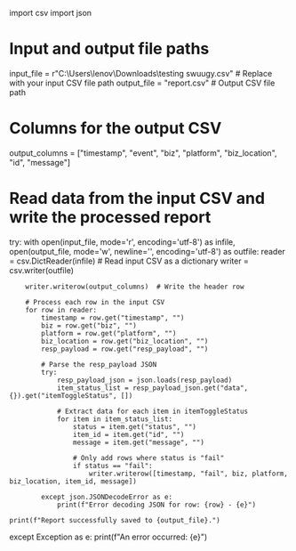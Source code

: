 import csv
import json

# Input and output file paths
input_file = r"C:\Users\lenov\Downloads\testing swuugy.csv"  # Replace with your input CSV file path
output_file = "report.csv"  # Output CSV file path

# Columns for the output CSV
output_columns = ["timestamp", "event", "biz", "platform", "biz_location", "id", "message"]

# Read data from the input CSV and write the processed report
try:
    with open(input_file, mode='r', encoding='utf-8') as infile, open(output_file, mode='w', newline='', encoding='utf-8') as outfile:
        reader = csv.DictReader(infile)  # Read input CSV as a dictionary
        writer = csv.writer(outfile)
        
        writer.writerow(output_columns)  # Write the header row
        
        # Process each row in the input CSV
        for row in reader:
            timestamp = row.get("timestamp", "")
            biz = row.get("biz", "")
            platform = row.get("platform", "")
            biz_location = row.get("biz_location", "")
            resp_payload = row.get("resp_payload", "")

            # Parse the resp_payload JSON
            try:
                resp_payload_json = json.loads(resp_payload)
                item_status_list = resp_payload_json.get("data", {}).get("itemToggleStatus", [])
                
                # Extract data for each item in itemToggleStatus
                for item in item_status_list:
                    status = item.get("status", "")
                    item_id = item.get("id", "")
                    message = item.get("message", "")
                    
                    # Only add rows where status is "fail"
                    if status == "fail":
                        writer.writerow([timestamp, "fail", biz, platform, biz_location, item_id, message])
            
            except json.JSONDecodeError as e:
                print(f"Error decoding JSON for row: {row} - {e}")

    print(f"Report successfully saved to {output_file}.")
except Exception as e:
    print(f"An error occurred: {e}")

